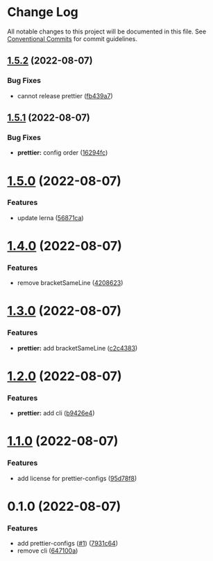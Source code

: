 # Change Log

All notable changes to this project will be documented in this file.
See [Conventional Commits](https://conventionalcommits.org) for commit guidelines.

## [1.5.2](https://github.com/Notekunn/lint/compare/@notekunn/prettier-configs@1.5.1...@notekunn/prettier-configs@1.5.2) (2022-08-07)


### Bug Fixes

* cannot release prettier ([fb439a7](https://github.com/Notekunn/lint/commit/fb439a70646a8f4380d83f1cac95fa39de99efee))





## [1.5.1](https://github.com/Notekunn/lint/compare/@notekunn/prettier-configs@1.5.0...@notekunn/prettier-configs@1.5.1) (2022-08-07)


### Bug Fixes

* **prettier:** config order ([16294fc](https://github.com/Notekunn/lint/commit/16294fcadfaf88a0227fbe6618ee4b346150b042))





# [1.5.0](https://github.com/Notekunn/lint/compare/@notekunn/prettier-configs@1.4.0...@notekunn/prettier-configs@1.5.0) (2022-08-07)


### Features

* update lerna ([56871ca](https://github.com/Notekunn/lint/commit/56871ca7579142f6d76c522ca6155ffaaa56894a))





# [1.4.0](https://github.com/Notekunn/lint/compare/@notekunn/prettier-configs@1.3.0...@notekunn/prettier-configs@1.4.0) (2022-08-07)


### Features

* remove bracketSameLine ([4208623](https://github.com/Notekunn/lint/commit/42086234c6968d949437b21d7d539dfa428f4d58))





# [1.3.0](https://github.com/Notekunn/lint/compare/@notekunn/prettier-configs@1.2.0...@notekunn/prettier-configs@1.3.0) (2022-08-07)


### Features

* **prettier:** add bracketSameLine ([c2c4383](https://github.com/Notekunn/lint/commit/c2c4383f0897be19b2fb0ecaefdecafd4f15a649))





# [1.2.0](https://github.com/Notekunn/lint/compare/@notekunn/prettier-configs@1.1.0...@notekunn/prettier-configs@1.2.0) (2022-08-07)


### Features

* **prettier:** add cli ([b9426e4](https://github.com/Notekunn/lint/commit/b9426e4ddce371fd65b27234fa1237df7922f253))





# [1.1.0](https://github.com/Notekunn/lint/compare/@notekunn/prettier-configs@0.1.0...@notekunn/prettier-configs@1.1.0) (2022-08-07)


### Features

* add license for prettier-configs ([95d78f8](https://github.com/Notekunn/lint/commit/95d78f89e24a8a1b1c84d8223f5247c43461c24f))





# 0.1.0 (2022-08-07)


### Features

* add prettier-configs ([#1](https://github.com/Notekunn/lint/issues/1)) ([7931c64](https://github.com/Notekunn/lint/commit/7931c6422f4b76d54e8c263ba6d7a2edd301587c))
* remove cli ([647100a](https://github.com/Notekunn/lint/commit/647100a902f3e9155d7616770e97de543b150f38))
